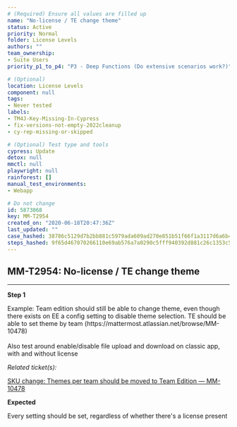 ```yaml
---
# (Required) Ensure all values are filled up
name: "No-license / TE change theme"
status: Active
priority: Normal
folder: License Levels
authors: ""
team_ownership: 
- Suite Users
priority_p1_to_p4: "P3 - Deep Functions (Do extensive scenarios work?)"

# (Optional)
location: License Levels
component: null
tags: 
- Never tested
labels: 
- TM4J-Key-Missing-In-Cypress
- fix-versions-not-empty-2022cleanup
- cy-rep-missing-or-skipped

# (Optional) Test type and tools
cypress: Update
detox: null
mmctl: null
playwright: null
rainforest: []
manual_test_environments: 
- Webapp

# Do not change
id: 5873068
key: MM-T2954
created_on: "2020-06-18T20:47:36Z"
last_updated: ""
case_hashed: 38786c5129d7b2bb881c5979ada609ad270e851b51f66f1a3117d6a6b437b723c5320c5a54d3f08d109bc6c21b7a0509
steps_hashed: 9f65d467070266110e69ab576a7a0290c5fff940392d881c26c1353c5cb8de878e059ddde84b4b786470ec883a782ccc
---
```


<!-- (Auto-generated) Based on frontmatter's "key" and "name" -->

## MM-T2954: No-license / TE change theme

---

**Step 1**

Example: Team edition should still be able to change theme, even though there exists on EE a config setting to disable theme selection. TE should be able to set theme by team (https\://mattermost.atlassian.net/browse/MM-10478)\
\
Also test around enable/disable file upload and download on classic app, with and without license

_Related ticket(s):_

[SKU change: Themes per team should be moved to Team Edition — MM-10478](https://mattermost.atlassian.net/browse/MM-10478)

**Expected**

Every setting should be set, regardless of whether there's a license present
